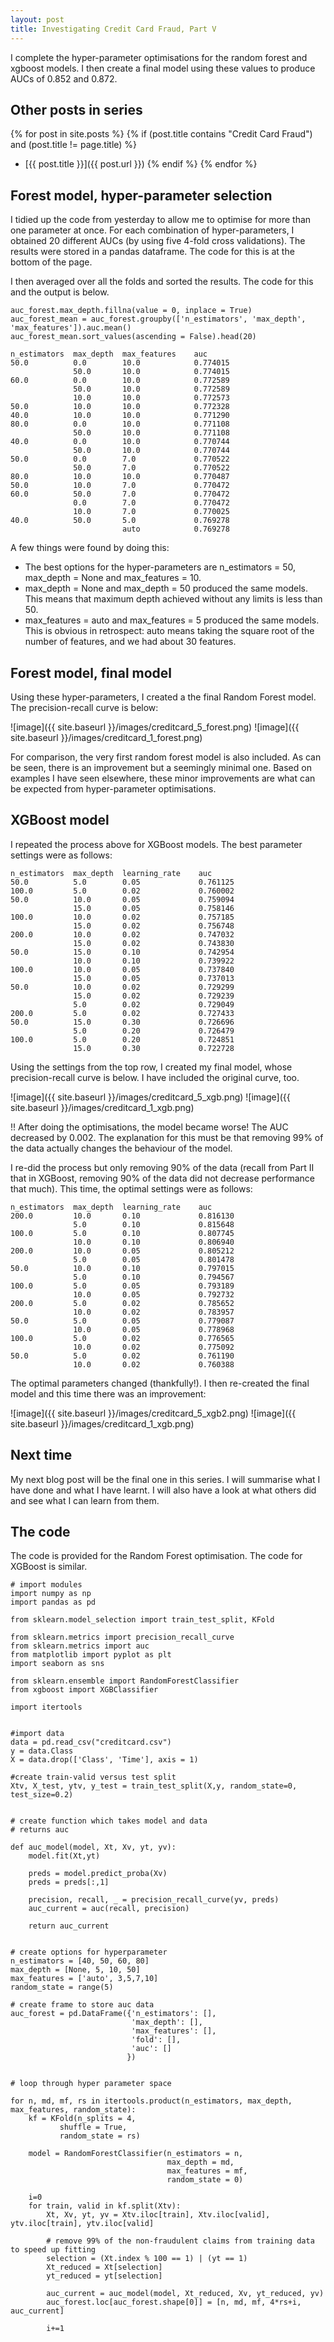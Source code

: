 ```yaml
---
layout: post
title: Investigating Credit Card Fraud, Part V
---
```


I complete the hyper-parameter optimisations for the random forest and xgboost models. I then create a final model using these values to produce AUCs of 0.852 and 0.872.


## Other posts in series
{% for post in site.posts %}
{% if (post.title contains "Credit Card Fraud") and (post.title != page.title) %}
* [{{ post.title }}]({{ post.url }})
{% endif %}
{% endfor %}



## Forest model, hyper-parameter selection
I tidied up the code from yesterday to allow me to optimise for more than one parameter at once. For each combination of hyper-parameters, I obtained 20 different AUCs (by using five 4-fold cross validations). The results were stored in a pandas dataframe. The code for this is at the bottom of the page.

I then averaged over all the folds and sorted the results. The code for this and the output is below.

```
auc_forest.max_depth.fillna(value = 0, inplace = True)
auc_forest_mean = auc_forest.groupby(['n_estimators', 'max_depth', 'max_features']).auc.mean()
auc_forest_mean.sort_values(ascending = False).head(20)

n_estimators  max_depth  max_features    auc
50.0          0.0        10.0            0.774015
              50.0       10.0            0.774015
60.0          0.0        10.0            0.772589
              50.0       10.0            0.772589
              10.0       10.0            0.772573
50.0          10.0       10.0            0.772328
40.0          10.0       10.0            0.771290
80.0          0.0        10.0            0.771108
              50.0       10.0            0.771108
40.0          0.0        10.0            0.770744
              50.0       10.0            0.770744
50.0          0.0        7.0             0.770522
              50.0       7.0             0.770522
80.0          10.0       10.0            0.770487
50.0          10.0       7.0             0.770472
60.0          50.0       7.0             0.770472
              0.0        7.0             0.770472
              10.0       7.0             0.770025
40.0          50.0       5.0             0.769278
                         auto            0.769278
```

A few things were found by doing this:
* The best options for the hyper-parameters are n_estimators = 50, max_depth = None and max_features = 10.
* max_depth = None and max_depth = 50 produced the same models. This means that maximum depth achieved without any limits is less than 50.
* max_features = auto and max_features = 5 produced the same models. This is obvious in retrospect: auto means taking the square root of the number of features, and we had about 30 features.


## Forest model, final model
Using these hyper-parameters, I created a the final Random Forest model. The precision-recall curve is below:

![image]({{ site.baseurl }}/images/creditcard_5_forest.png)
![image]({{ site.baseurl }}/images/creditcard_1_forest.png)


For comparison, the very first random forest model is also included. As can be seen, there is an improvement but a seemingly minimal one. Based on examples I have seen elsewhere, these minor improvements are what can be expected from hyper-parameter optimisations.


## XGBoost model
I repeated the process above for XGBoost models.  The best parameter settings were as follows:

```
n_estimators  max_depth  learning_rate    auc
50.0          5.0        0.05             0.761125
100.0         5.0        0.02             0.760002
50.0          10.0       0.05             0.759094
              15.0       0.05             0.758146
100.0         10.0       0.02             0.757185
              15.0       0.02             0.756748
200.0         10.0       0.02             0.747032
              15.0       0.02             0.743830
50.0          15.0       0.10             0.742954
              10.0       0.10             0.739922
100.0         10.0       0.05             0.737840
              15.0       0.05             0.737013
50.0          10.0       0.02             0.729299
              15.0       0.02             0.729239
              5.0        0.02             0.729049
200.0         5.0        0.02             0.727433
50.0          15.0       0.30             0.726696
              5.0        0.20             0.726479
100.0         5.0        0.20             0.724851
              15.0       0.30             0.722728
```

Using the settings from the top row, I created my final model, whose precision-recall curve is below.  I have included the original curve, too.

![image]({{ site.baseurl }}/images/creditcard_5_xgb.png)
![image]({{ site.baseurl }}/images/creditcard_1_xgb.png)

!! After doing the optimisations, the model became worse! The AUC decreased by 0.002. The  explanation for this must be that removing 99% of the data actually changes the behaviour of the model.

I re-did the process but only removing 90% of the data (recall from Part II that in XGBoost, removing 90% of the data did not decrease performance that much). This time, the optimal settings were as follows:

```
n_estimators  max_depth  learning_rate    auc
200.0         10.0       0.10             0.816130
              5.0        0.10             0.815648
100.0         5.0        0.10             0.807745
              10.0       0.10             0.806940
200.0         10.0       0.05             0.805212
              5.0        0.05             0.801478
50.0          10.0       0.10             0.797015
              5.0        0.10             0.794567
100.0         5.0        0.05             0.793189
              10.0       0.05             0.792732
200.0         5.0        0.02             0.785652
              10.0       0.02             0.783957
50.0          5.0        0.05             0.779087
              10.0       0.05             0.778968
100.0         5.0        0.02             0.776565
              10.0       0.02             0.775092
50.0          5.0        0.02             0.761190
              10.0       0.02             0.760388
```
The optimal parameters changed (thankfully!).  I then re-created the final model and this time there was an improvement:

![image]({{ site.baseurl }}/images/creditcard_5_xgb2.png)
![image]({{ site.baseurl }}/images/creditcard_1_xgb.png)


## Next time
My next blog post will be the final one in this series. I will summarise what I have done and what I have learnt. I will also have a look at what others did and see what I can learn from them. 


## The code
The code is provided for the Random Forest optimisation. The code for XGBoost is similar.
```
# import modules
import numpy as np
import pandas as pd

from sklearn.model_selection import train_test_split, KFold

from sklearn.metrics import precision_recall_curve
from sklearn.metrics import auc
from matplotlib import pyplot as plt
import seaborn as sns

from sklearn.ensemble import RandomForestClassifier
from xgboost import XGBClassifier

import itertools


#import data
data = pd.read_csv("creditcard.csv")
y = data.Class
X = data.drop(['Class', 'Time'], axis = 1)

#create train-valid versus test split
Xtv, X_test, ytv, y_test = train_test_split(X,y, random_state=0, test_size=0.2)


# create function which takes model and data
# returns auc

def auc_model(model, Xt, Xv, yt, yv):
    model.fit(Xt,yt)
   
    preds = model.predict_proba(Xv)
    preds = preds[:,1]
    
    precision, recall, _ = precision_recall_curve(yv, preds)
    auc_current = auc(recall, precision)
    
    return auc_current


# create options for hyperparameter
n_estimators = [40, 50, 60, 80]
max_depth = [None, 5, 10, 50]
max_features = ['auto', 3,5,7,10]
random_state = range(5)

# create frame to store auc data
auc_forest = pd.DataFrame({'n_estimators': [],
                           'max_depth': [],
                           'max_features': [],
                           'fold': [],
                           'auc': []
                          })


# loop through hyper parameter space

for n, md, mf, rs in itertools.product(n_estimators, max_depth, max_features, random_state):
    kf = KFold(n_splits = 4,
           shuffle = True,
           random_state = rs)
    
    model = RandomForestClassifier(n_estimators = n,
                                   max_depth = md,
                                   max_features = mf,
                                   random_state = 0)
    
    i=0
    for train, valid in kf.split(Xtv):
        Xt, Xv, yt, yv = Xtv.iloc[train], Xtv.iloc[valid], ytv.iloc[train], ytv.iloc[valid]

        # remove 99% of the non-fraudulent claims from training data to speed up fitting
        selection = (Xt.index % 100 == 1) | (yt == 1)
        Xt_reduced = Xt[selection]
        yt_reduced = yt[selection]

        auc_current = auc_model(model, Xt_reduced, Xv, yt_reduced, yv)
        auc_forest.loc[auc_forest.shape[0]] = [n, md, mf, 4*rs+i, auc_current]

        i+=1
```



